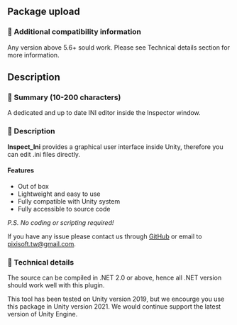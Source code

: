 ## Package upload

### :pencil: Additional compatibility information

Any version above 5.6+ sould work. Please see Technical details section for
more information.

## Description

### :pencil: Summary (10-200 characters)

A dedicated and up to date INI editor inside the Inspector window.

### :pencil: Description

**Inspect_Ini** provides a graphical user interface inside Unity, therefore
you can edit .ini files directly.

#### Features

* Out of box
* Lightweight and easy to use
* Fully compatible with Unity system
* Fully accessible to source code

*P.S. No coding or scripting required!*

If you have any issue please contact us through [GitHub](https://github.com/Pixisoft)
or email to pixisoft.tw@gmail.com.

### :pencil: Technical details

The source can be compiled in .NET 2.0 or above, hence all .NET version should
work well with this plugin.

This tool has been tested on Unity version 2019, but we encourge you use this
package in Unity version 2021. We would continue support the latest version of
Unity Engine.
